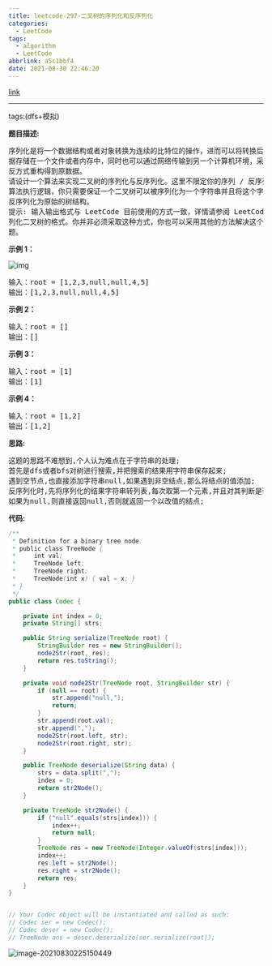 ```yaml
---
title: leetcode-297-二叉树的序列化和反序列化
categories:
  - LeetCode
tags:
  - algorithm
  - LeetCode
abbrlink: a5c1bbf4
date: 2021-08-30 22:46:20
---
```


[link](https://leetcode-cn.com/problems/serialize-and-deserialize-binary-tree/)

<hr/>

tags:(dfs+模拟)

**题目描述:**

<pre>
序列化是将一个数据结构或者对象转换为连续的比特位的操作，进而可以将转换后的数
据存储在一个文件或者内存中，同时也可以通过网络传输到另一个计算机环境，采取相
反方式重构得到原数据。
请设计一个算法来实现二叉树的序列化与反序列化。这里不限定你的序列 / 反序列化
算法执行逻辑，你只需要保证一个二叉树可以被序列化为一个字符串并且将这个字符串
反序列化为原始的树结构。
提示: 输入输出格式与 LeetCode 目前使用的方式一致，详情请参阅 LeetCode 序
列化二叉树的格式。你并非必须采取这种方式，你也可以采用其他的方法解决这个问
题。
</pre>

**示例 1：**

![img](https://gitee.com/cao_ziqiang/img/raw/master/20210830224748.jpeg)



<pre>
输入：root = [1,2,3,null,null,4,5]
输出：[1,2,3,null,null,4,5]
</pre>

**示例 2：**

<pre>
输入：root = []
输出：[]
</pre>

**示例 3：**

<pre>
输入：root = [1]
输出：[1]
</pre>

**示例 4：**

<pre>
输入：root = [1,2]
输出：[1,2]
</pre>

**思路:**

<pre>
这题的思路不难想到,个人认为难点在于字符串的处理;
首先是dfs或者bfs对树进行搜索,并把搜索的结果用字符串保存起来;
遇到空节点,也直接添加字符串null,如果遇到非空结点,那么将结点的值添加;
反序列化时,先将序列化的结果字符串转列表,每次取第一个元素,并且对其判断是否为字符串null;
如果为null,则直接返回null,否则就返回一个以改值的结点;
</pre>

**代码:**

```java
/**
 * Definition for a binary tree node.
 * public class TreeNode {
 *     int val;
 *     TreeNode left;
 *     TreeNode right;
 *     TreeNode(int x) { val = x; }
 * }
 */
public class Codec {

    private int index = 0;
    private String[] strs;

    public String serialize(TreeNode root) {
        StringBuilder res = new StringBuilder();
        node2Str(root, res);
        return res.toString();
    }

    private void node2Str(TreeNode root, StringBuilder str) {
        if (null == root) {
            str.append("null,");
            return;
        }
        str.append(root.val);
        str.append(",");
        node2Str(root.left, str);
        node2Str(root.right, str);
    }

    public TreeNode deserialize(String data) {
        strs = data.split(",");
        index = 0;
        return str2Node();
    }

    private TreeNode str2Node() {
        if ("null".equals(strs[index])) {
            index++;
            return null;
        }
        TreeNode res = new TreeNode(Integer.valueOf(strs[index]));
        index++;
        res.left = str2Node();
        res.right = str2Node();
        return res;
    }
}


// Your Codec object will be instantiated and called as such:
// Codec ser = new Codec();
// Codec deser = new Codec();
// TreeNode ans = deser.deserialize(ser.serialize(root));
```

![image-20210830225150449](https://gitee.com/cao_ziqiang/img/raw/master/20210830225150.png)

